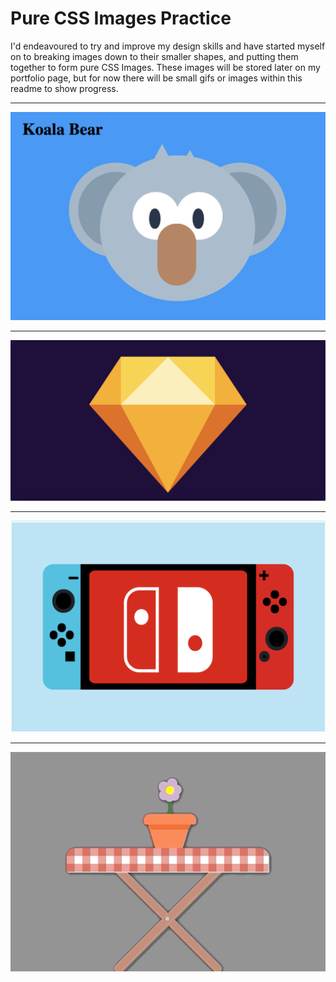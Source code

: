 # Pure CSS Images Practice

I'd endeavoured to try and improve my design skills and have started myself on to breaking images down to their smaller shapes, and putting them together to form pure CSS Images. These images will be stored later on my portfolio page, but for now there will be small gifs or images within this readme to show progress.

---
![koalabear](static/images/koala.png)

---
![diamond](static/images/diamond.png)

---
![switch](static/images/switch.png)

---
![table](static/images/tableanim2.gif)